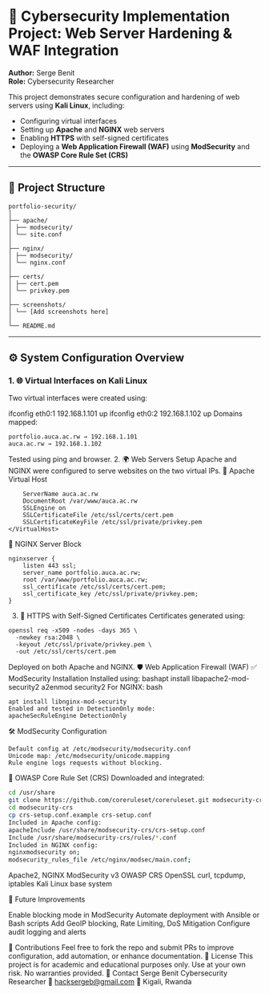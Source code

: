 # 🔐 Cybersecurity Implementation Project: Web Server Hardening & WAF Integration

**Author:** Serge Benit  
**Role:** Cybersecurity Researcher

This project demonstrates secure configuration and hardening of web servers using **Kali Linux**, including:
- Configuring virtual interfaces
- Setting up **Apache** and **NGINX** web servers
- Enabling **HTTPS** with self-signed certificates
- Deploying a **Web Application Firewall (WAF)** using **ModSecurity** and the **OWASP Core Rule Set (CRS)**

---

## 📁 Project Structure
```
portfolio-security/
│
├── apache/
│ ├── modsecurity/
│ └── site.conf
│
├── nginx/
│ ├── modsecurity/
│ └── nginx.conf
│
├── certs/
│ ├── cert.pem
│ └── privkey.pem
│
├── screenshots/
│ └── [Add screenshots here]
│
└── README.md

```

---

## ⚙️ System Configuration Overview

### 1. 🌐 Virtual Interfaces on Kali Linux

Two virtual interfaces were created using:


ifconfig eth0:1 192.168.1.101 up
ifconfig eth0:2 192.168.1.102 up
Domains mapped:
```
portfolio.auca.ac.rw → 192.168.1.101
auca.ac.rw → 192.168.1.102
```
Tested using ping and browser.
2. 🌍 Web Servers Setup
Apache and NGINX were configured to serve websites on the two virtual IPs.
🔸 Apache Virtual Host
```apache<VirtualHost *:443>
    ServerName auca.ac.rw
    DocumentRoot /var/www/auca.ac.rw
    SSLEngine on
    SSLCertificateFile /etc/ssl/certs/cert.pem
    SSLCertificateKeyFile /etc/ssl/private/privkey.pem
</VirtualHost>
```

🔹 NGINX Server Block
```
nginxserver {
    listen 443 ssl;
    server_name portfolio.auca.ac.rw;
    root /var/www/portfolio.auca.ac.rw;
    ssl_certificate /etc/ssl/certs/cert.pem;
    ssl_certificate_key /etc/ssl/private/privkey.pem;
}
```
3. 🔐 HTTPS with Self-Signed Certificates
Certificates generated using:
```
openssl req -x509 -nodes -days 365 \
  -newkey rsa:2048 \
  -keyout /etc/ssl/private/privkey.pem \
  -out /etc/ssl/certs/cert.pem
```
Deployed on both Apache and NGINX.
🛡️ Web Application Firewall (WAF)
✅ ModSecurity Installation
Installed using:
bashapt install libapache2-mod-security2
a2enmod security2
For NGINX:
bash
```
apt install libnginx-mod-security
Enabled and tested in DetectionOnly mode:
apacheSecRuleEngine DetectionOnly
```
🛠️ ModSecurity Configuration
```
Default config at /etc/modsecurity/modsecurity.conf
Unicode map: /etc/modsecurity/unicode.mapping
Rule engine logs requests without blocking.
```
🧰 OWASP Core Rule Set (CRS)
Downloaded and integrated:
```bash
cd /usr/share
git clone https://github.com/coreruleset/coreruleset.git modsecurity-crs
cd modsecurity-crs
cp crs-setup.conf.example crs-setup.conf
Included in Apache config:
apacheInclude /usr/share/modsecurity-crs/crs-setup.conf
Include /usr/share/modsecurity-crs/rules/*.conf
Included in NGINX config:
nginxmodsecurity on;
modsecurity_rules_file /etc/nginx/modsec/main.conf;
```


Apache2, NGINX
ModSecurity v3
OWASP CRS
OpenSSL
curl, tcpdump, iptables
Kali Linux base system

📌 Future Improvements

Enable blocking mode in ModSecurity
Automate deployment with Ansible or Bash scripts
Add GeoIP blocking, Rate Limiting, DoS Mitigation
Configure audit logging and alerts

🤝 Contributions
Feel free to fork the repo and submit PRs to improve configuration, add automation, or enhance documentation.
📜 License
This project is for academic and educational purposes only.
Use at your own risk. No warranties provided.
🙋 Contact
Serge Benit
Cybersecurity Researcher
📧 hacksergeb@gmail.com
📍 Kigali, Rwanda
